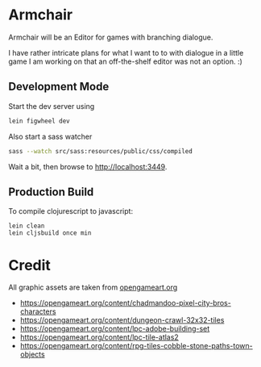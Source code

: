 # Armchair

Armchair will be an Editor for games with branching dialogue.

I have rather intricate plans for what I want to to with dialogue in a little
game I am working on that an off-the-shelf editor was not an option. :)

## Development Mode

Start the dev server using 

```bash
lein figwheel dev
```

Also start a sass watcher

```bash
sass --watch src/sass:resources/public/css/compiled
```

Wait a bit, then browse to [http://localhost:3449](http://localhost:3449).

## Production Build

To compile clojurescript to javascript:

```
lein clean
lein cljsbuild once min
```

# Credit

All graphic assets are taken from [opengameart.org](https://opengameart.org)

- https://opengameart.org/content/chadmandoo-pixel-city-bros-characters
- https://opengameart.org/content/dungeon-crawl-32x32-tiles
- https://opengameart.org/content/lpc-adobe-building-set
- https://opengameart.org/content/lpc-tile-atlas2
- https://opengameart.org/content/rpg-tiles-cobble-stone-paths-town-objects

